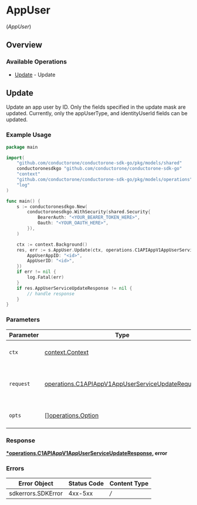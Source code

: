 # AppUser
(*AppUser*)

## Overview

### Available Operations

* [Update](#update) - Update

## Update

Update an app user by ID. Only the fields specified in the update mask are updated.
 Currently, only the appUserType, and identityUserId fields can be updated.

### Example Usage

```go
package main

import(
	"github.com/conductorone/conductorone-sdk-go/pkg/models/shared"
	conductoronesdkgo "github.com/conductorone/conductorone-sdk-go"
	"context"
	"github.com/conductorone/conductorone-sdk-go/pkg/models/operations"
	"log"
)

func main() {
    s := conductoronesdkgo.New(
        conductoronesdkgo.WithSecurity(shared.Security{
            BearerAuth: "<YOUR_BEARER_TOKEN_HERE>",
            Oauth: "<YOUR_OAUTH_HERE>",
        }),
    )

    ctx := context.Background()
    res, err := s.AppUser.Update(ctx, operations.C1APIAppV1AppUserServiceUpdateRequest{
        AppUserAppID: "<id>",
        AppUserID: "<id>",
    })
    if err != nil {
        log.Fatal(err)
    }
    if res.AppUserServiceUpdateResponse != nil {
        // handle response
    }
}
```

### Parameters

| Parameter                                                                                                                | Type                                                                                                                     | Required                                                                                                                 | Description                                                                                                              |
| ------------------------------------------------------------------------------------------------------------------------ | ------------------------------------------------------------------------------------------------------------------------ | ------------------------------------------------------------------------------------------------------------------------ | ------------------------------------------------------------------------------------------------------------------------ |
| `ctx`                                                                                                                    | [context.Context](https://pkg.go.dev/context#Context)                                                                    | :heavy_check_mark:                                                                                                       | The context to use for the request.                                                                                      |
| `request`                                                                                                                | [operations.C1APIAppV1AppUserServiceUpdateRequest](../../pkg/models/operations/c1apiappv1appuserserviceupdaterequest.md) | :heavy_check_mark:                                                                                                       | The request object to use for the request.                                                                               |
| `opts`                                                                                                                   | [][operations.Option](../../pkg/models/operations/option.md)                                                             | :heavy_minus_sign:                                                                                                       | The options for this request.                                                                                            |

### Response

**[*operations.C1APIAppV1AppUserServiceUpdateResponse](../../pkg/models/operations/c1apiappv1appuserserviceupdateresponse.md), error**

### Errors

| Error Object       | Status Code        | Content Type       |
| ------------------ | ------------------ | ------------------ |
| sdkerrors.SDKError | 4xx-5xx            | */*                |
